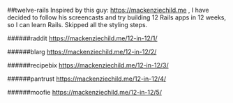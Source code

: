 ##twelve-rails
Inspired by this guy: https://mackenziechild.me , I have decided to follow his screencasts and try building 12 Rails apps in 12 weeks, so I can learn Rails. Skipped all the styling steps.

######raddit
https://mackenziechild.me/12-in-12/1/

######blarg
https://mackenziechild.me/12-in-12/2/

######recipebix
https://mackenziechild.me/12-in-12/3/

######pantrust
https://mackenziechild.me/12-in-12/4/

######moofie
https://mackenziechild.me/12-in-12/5/